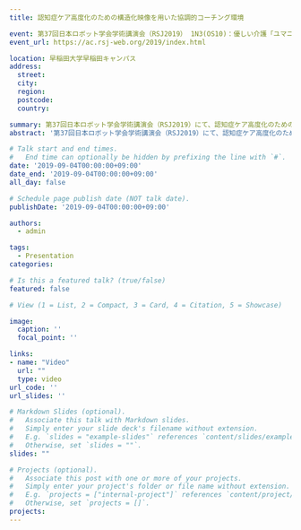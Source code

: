```yaml
---
title: 認知症ケア高度化のための構造化映像を用いた協調的コーチング環境

event: 第37回日本ロボット学会学術講演会（RSJ2019） 1N3(OS10)：優しい介護「ユマニチュード」とロボティックス
event_url: https://ac.rsj-web.org/2019/index.html

location: 早稲田大学早稲田キャンパス
address:
  street: 
  city: 
  region: 
  postcode: 
  country: 

summary: 第37回日本ロボット学会学術講演会（RSJ2019）にて、認知症ケア高度化のための構造化映像を用いた協調的コーチング環境について発表を行いました。
abstract: '第37回日本ロボット学会学術講演会（RSJ2019）にて、認知症ケア高度化のための構造化映像を用いた協調的コーチング環境について発表を行いました。'

# Talk start and end times.
#   End time can optionally be hidden by prefixing the line with `#`.
date: '2019-09-04T00:00:00+09:00'
date_end: '2019-09-04T00:00:00+09:00'
all_day: false

# Schedule page publish date (NOT talk date).
publishDate: '2019-09-04T00:00:00+09:00'

authors:
  - admin

tags:
  - Presentation
categories:

# Is this a featured talk? (true/false)
featured: false

# View (1 = List, 2 = Compact, 3 = Card, 4 = Citation, 5 = Showcase)

image:
  caption: ''
  focal_point: ''

links:
- name: "Video"
  url: ""
  type: video
url_code: ''
url_slides: ''

# Markdown Slides (optional).
#   Associate this talk with Markdown slides.
#   Simply enter your slide deck's filename without extension.
#   E.g. `slides = "example-slides"` references `content/slides/example-slides.md`.
#   Otherwise, set `slides = ""`.
slides: ""

# Projects (optional).
#   Associate this post with one or more of your projects.
#   Simply enter your project's folder or file name without extension.
#   E.g. `projects = ["internal-project"]` references `content/project/deep-learning/index.md`.
#   Otherwise, set `projects = []`.
projects: 
---
```


